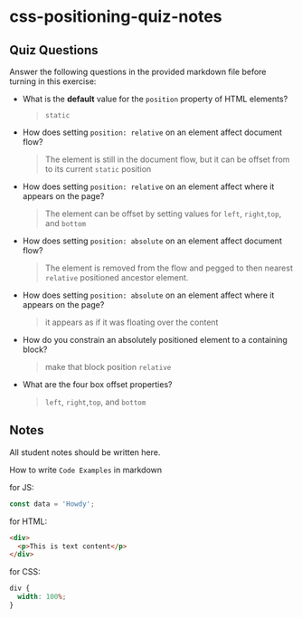 # css-positioning-quiz-notes

## Quiz Questions

Answer the following questions in the provided markdown file before turning in this exercise:

- What is the **default** value for the `position` property of HTML elements?
  > `static`
- How does setting `position: relative` on an element affect document flow?
  > The element is still in the document flow, but it can be offset from to its current `static` position
- How does setting `position: relative` on an element affect where it appears on the page?

  > The element can be offset by setting values for `left`, `right`,`top`, and `bottom`

- How does setting `position: absolute` on an element affect document flow?

  > The element is removed from the flow and pegged to then nearest `relative` positioned ancestor element.

- How does setting `position: absolute` on an element affect where it appears on the page?

  > it appears as if it was floating over the content

- How do you constrain an absolutely positioned element to a containing block?

  > make that block position `relative`

- What are the four box offset properties?
  > `left`, `right`,`top`, and `bottom`

## Notes

All student notes should be written here.

How to write `Code Examples` in markdown

for JS:

```javascript
const data = 'Howdy';
```

for HTML:

```html
<div>
  <p>This is text content</p>
</div>
```

for CSS:

```css
div {
  width: 100%;
}
```
